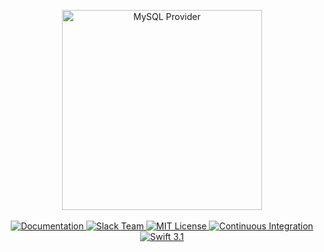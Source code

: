<p align="center">
    <img src="https://cloud.githubusercontent.com/assets/1342803/24657406/620fc95e-1946-11e7-90c3-3fa6b0b6207d.png" width="320" alt="MySQL Provider">
    <br>
    <br>
    <a href="http://docs.vapor.codes/mysql/package/">
        <img src="http://img.shields.io/badge/read_the-docs-92A8D1.svg" alt="Documentation">
    </a>
    <a href="http://vapor.team">
        <img src="http://vapor.team/badge.svg" alt="Slack Team">
    </a>
    <a href="LICENSE">
        <img src="http://img.shields.io/badge/license-MIT-brightgreen.svg" alt="MIT License">
    </a>
    <a href="https://circleci.com/gh/vapor/mysql-provider">
        <img src="https://circleci.com/gh/vapor/mysql-provider.svg?style=shield" alt="Continuous Integration">
    </a>
    <a href="https://swift.org">
        <img src="http://img.shields.io/badge/swift-3.1-brightgreen.svg" alt="Swift 3.1">
    </a>
</p>
